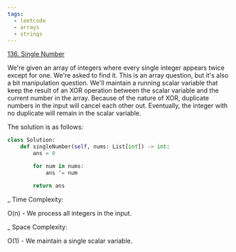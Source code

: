 ```yaml
---
tags:
  - leetcode
  - arrays
  - strings
---
```


<a href="https://leetcode.com/problems/single-number/">136. Single Number</a>

We're given an array of integers where every single integer appears twice except
for one. We're asked to find it. This is an array question, but it's also a bit
manipulation question. We'll maintain a running scalar variable that keep the
result of an XOR operation between the scalar variable and the current number in
the array. Because of the nature of XOR, duplicate numbers in the input will
cancel each other out. Eventually, the integer with no duplicate will remain in
the scalar variable.

The solution is as follows:

```python
class Solution:
    def singleNumber(self, nums: List[int]) -> int:
        ans = 0

        for num in nums:
            ans ^= num

        return ans
```

\_ Time Complexity:

O(n) - We process all integers in the input.

\_ Space Complexity:

O(1) - We maintain a single scalar variable.
